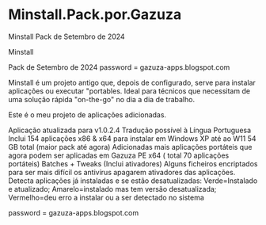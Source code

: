 # Minstall.Pack.por.Gazuza

Minstall Pack de Setembro de 2024


 
Minstall

Pack de Setembro de 2024
password = gazuza-apps.blogspot.com



Minstall é um projeto antigo que, depois de configurado, serve para instalar aplicações ou executar "portables. Ideal para técnicos que necessitam de uma solução rápida "on-the-go" no dia a dia de trabalho.


Este é o meu projeto de aplicações adicionadas. 

Aplicação atualizada para v1.0.2.4
Tradução possível à Língua Portuguesa
Inclui 154 aplicações x86 & x64 para instalar em Windows XP até ao W11
54 GB total (maior pack até agora)
Adicionadas mais aplicações portáteis que agora podem ser aplicadas em Gazuza PE x64 ( total 70 aplicações portáteis)
Batches + Tweaks (Inclui ativadores)
Alguns ficheiros encriptados para ser mais difícil os antivírus apagarem ativadores das aplicações.
Detecta aplicações já instaladas e se estão desatualizadas:
Verde=Instalado e atualizado; 
Amarelo=instalado mas tem versão desatualizada; 
Vermelho=deu erro a instalar ou a ser detectado no sistema

password = gazuza-apps.blogspot.com
